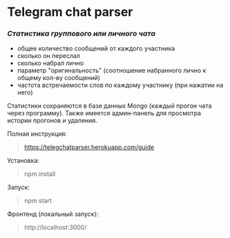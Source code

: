 # Telegram chat parser 

### _Cтатистика группового или личного чата_

- общее количество сообщений от каждого участника 
- сколько он переслал
- сколько набрал лично
- параметр "оригинальность" (соотношение набранного лично к общему кол-ву сообщений)
- частота встречаемости слов по каждому участнику (при нажатии на него)

Статистики сохраняются в базе данных Mongo (каждый прогон чата через программу).
Также имеется админ-панель для просмотра истории прогонов и удаления.

Полная инструкция: 
>https://telegchatparser.herokuapp.com/guide

Установка: 
>npm install

Запуск:
>npm start

Фронтенд (локальный запуск):
>http://localhost:3000/